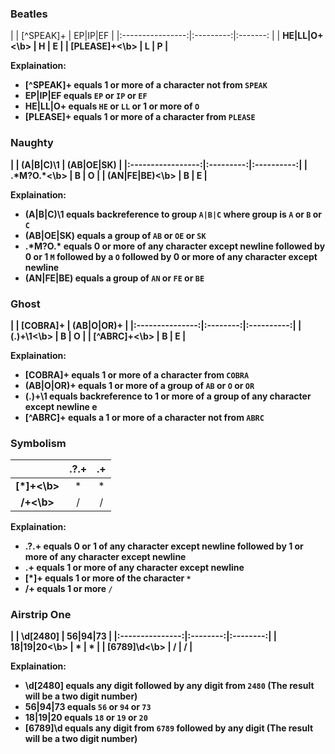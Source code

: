 ### Beatles

|                  | [^SPEAK]+ | EP|IP|EF |
|:----------------:|:---------:|:-------: |
| <b>HE|LL|O+<\b>  | H         | E        |
| <b>[PLEASE]+<\b> | L         | P        |

Explaination: 
* [^SPEAK]+ equals 1 or more of a character not from `SPEAK`
* EP|IP|EF equals `EP` or `IP` or `EF`
* HE|LL|O+ equals `HE` or `LL` or 1 or more of `O`
* [PLEASE]+ equals 1 or more of a character from `PLEASE`  

### Naughty

|                   | (A|B|C)\1 | (AB|OE|SK) |
|:-----------------:|:---------:|:----------:|
| <b>.\*M?O.\*<\b>  | B         | O          |
| <b>(AN|FE|BE)<\b> | B         | E          |

Explaination: 
* (A|B|C)\1 equals backreference to group `A|B|C` where group is `A` or `B` or `C`
* (AB|OE|SK) equals a group of `AB` or `OE` or `SK`
* .\*M?O.\* equals 0 or more of any character except newline followed by 0 or 1 `M` followed by a `O` followed by 0 or more of any character except newline
* (AN|FE|BE) equals a group of `AN` or `FE` or `BE`  

### Ghost

|                 | [COBRA]+ | (AB|O|OR)+ |
|:---------------:|:--------:|:----------:|
| <b>(.)+\1<\b>   | B        | O          |
| <b>[^ABRC]+<\b> | B        | E          |

Explaination: 
* [COBRA]+ equals 1 or more of a character from `COBRA`
* (AB|O|OR)+ equals 1 or more of a group of `AB` or `O` or `OR`
* (.)+\1 equals backreference to 1 or more of a group of any character except newline e
* [^ABRC]+ equals a 1 or more of a character not from `ABRC` 

### Symbolism

|             | .?.+ | .+ |
|:-----------:|:----:|:-: |
| <b>[*]+<\b> | *    | *  |
| <b>/+<\b>   | /    | /  |

Explaination: 
* .?.+ equals 0 or 1 of any character except newline followed by 1 or more of any character except newline
* .+ equals 1 or more of any character except newline
* [*]+ equals 1 or more of the character `*`  
* /+ equals 1 or more `/`  

### Airstrip One

|                 | \d[2480] | 56|94|73 |
|:---------------:|:--------:|:--------:|
| <b>18|19|20<\b> | *        | *        |
| <b>[6789]\d<\b> | /        | /        |

Explaination: 
* \d[2480] equals any digit followed by any digit from `2480` (The result will be a two digit number)
* 56|94|73 equals `56` or `94` or `73`
* 18|19|20 equals `18` or `19` or `20`  
* [6789]\d equals any digit from `6789` followed by any digit (The result will be a two digit number)  
